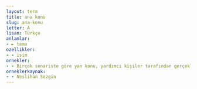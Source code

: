 ```yaml
---
layout: term
title: ana konu
slug: ana-konu
letter: A
lisan: Türkçe
anlamlar:
- ► tema
ozellikler:
- - isim
ornekler:
- - Birçok senariste göre yan konu, yardımcı kişiler tarafından gerçekleştirilen ve ana konudan ayrılan bir yan düğümdür.
orneklerkaynak:
- - Neslihan Sezgin
---
```

